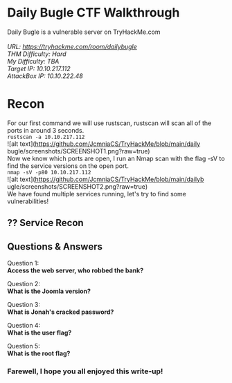 
# Daily Bugle CTF Walkthrough

Daily Bugle is a vulnerable server on TryHackMe.com<br />
<br />
<i>URL: https://tryhackme.com/room/dailybugle<br />
THM Difficulty: Hard<br />
My Difficulty: TBA<br />
Target IP: 10.10.217.112<br />
AttackBox IP: 10.10.222.48<br />
</i>

# Recon

For our first command we will use rustscan, rustscan will scan all of the ports in around 3 seconds.<br />
```rustscan -a 10.10.217.112```<br />
![alt text](https://github.com/JcmniaCS/TryHackMe/blob/main/daily bugle/screenshots/SCREENSHOT1.png?raw=true)<br />
Now we know which ports are open, I run an Nmap scan with the flag -sV to find the service versions on the open port.<br />
```nmap -sV -p80 10.10.217.112```<br />
![alt text](https://github.com/JcmniaCS/TryHackMe/blob/main/dailyb ugle/screenshots/SCREENSHOT2.png?raw=true)<br />
We have found multiple services running, let's try to find some vulnerabilities!

## ?? Service Recon



## Questions & Answers

Question 1:<br />
**Access the web server, who robbed the bank?** <br />

Question 2:<br />
**What is the Joomla version?** <br />

Question 3:<br />
**What is Jonah's cracked password?** <br />

Question 4:<br />
**What is the user flag?** <br />

Question 5:<br />
**What is the root flag?** <br />

### Farewell, I hope you all enjoyed this write-up!

